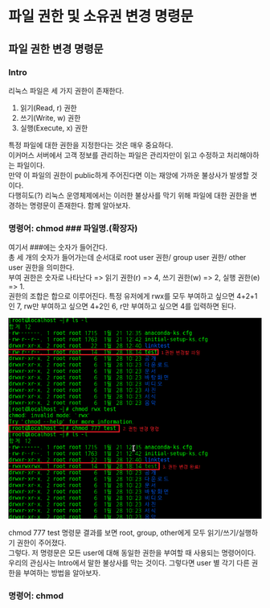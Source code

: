파일 권한 및 소유권 변경 명령문
==============================

파일 권한 변경 명령문
------------------------------
### Intro

리눅스 파일은 세 가지 권한이 존재한다.  
1. 읽기(Read, r) 권한
2. 쓰기(Write, w) 권한
3. 실행(Execute, x) 권한

특정 파일에 대한 권한을 지정한다는 것은 매우 중요하다.  
이커머스 서버에서 고객 정보를 관리하는 파일은 관리자만이 읽고 수정하고 처리해야하는 파일이다.  
만약 이 파일의 권한이 public하게 주어진다면 이는 재앙에 가까운 불상사가 발생할 것이다.  
다행히도(?) 리눅스 운영체제에서는 이러한 불상사를 막기 위해 파일에 대한 권한을 변경하는 명령문이 존재한다. 함께 알아보자.

### 명령어: chmod ### 파일명.(확장자)

여기서 ###에는 숫자가 들어간다.  
총 세 개의 숫자가 들어가는데 순서대로 root user 권한/ group user 권한/ other user 권한을 의미한다.  
부여 권한은 숫자로 나타난다 => 읽기 권한(r) => 4, 쓰기 권한(w) => 2, 실행 권한(e) => 1.  
권한의 조합은 합으로 이루어진다. 특정 유저에게 rwx를 모두 부여하고 싶으면 4+2+1인 7, rw만 부여하고 싶으면 4+2인 6, r만 부여하고 싶으면 4를 입력하면 된다.

![chmod_01](./img/chmod_01.png)

chmod 777 test 명령문 결과를 보면 root, group, other에게 모두 읽기/쓰기/실행하기 권한이 주어졌다.  
그렇다. 저 명령문은 모든 user에 대해 동일한 권한을 부여할 때 사용되는 명령어이다.  
우리의 관심사는 Intro에서 말한 불상사를 막는 것이다. 그렇다면 user 별 각기 다른 권한을 부여하는 방법을 알아보자.

### 명령어: chmod

